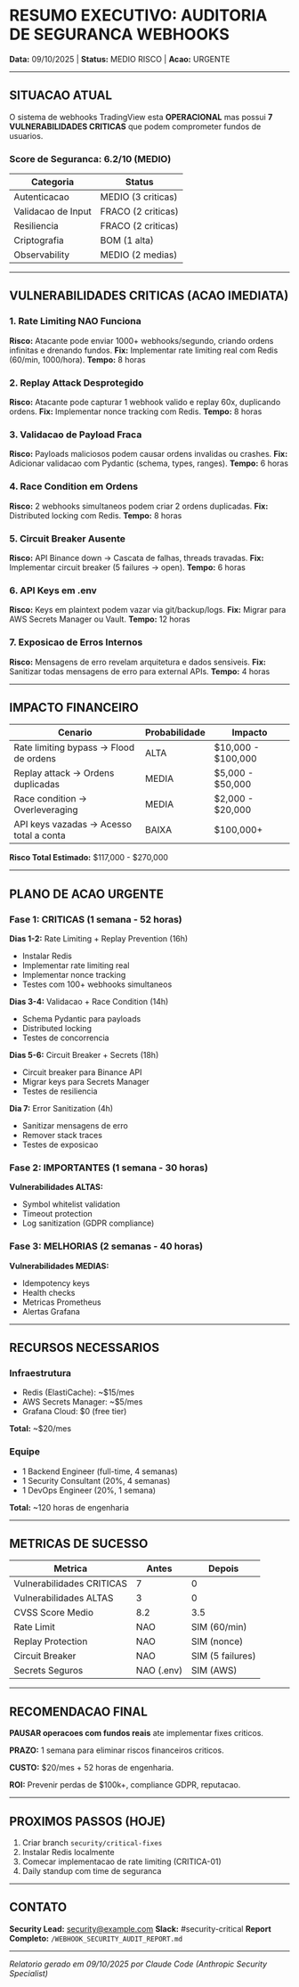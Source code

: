 # RESUMO EXECUTIVO: AUDITORIA DE SEGURANCA WEBHOOKS

**Data:** 09/10/2025 | **Status:** MEDIO RISCO | **Acao:** URGENTE

---

## SITUACAO ATUAL

O sistema de webhooks TradingView esta **OPERACIONAL** mas possui **7 VULNERABILIDADES CRITICAS** que podem comprometer fundos de usuarios.

### Score de Seguranca: 6.2/10 (MEDIO)

| Categoria | Status |
|-----------|--------|
| Autenticacao | MEDIO (3 criticas) |
| Validacao de Input | FRACO (2 criticas) |
| Resiliencia | FRACO (2 criticas) |
| Criptografia | BOM (1 alta) |
| Observability | MEDIO (2 medias) |

---

## VULNERABILIDADES CRITICAS (ACAO IMEDIATA)

### 1. Rate Limiting NAO Funciona
**Risco:** Atacante pode enviar 1000+ webhooks/segundo, criando ordens infinitas e drenando fundos.
**Fix:** Implementar rate limiting real com Redis (60/min, 1000/hora).
**Tempo:** 8 horas

### 2. Replay Attack Desprotegido
**Risco:** Atacante pode capturar 1 webhook valido e replay 60x, duplicando ordens.
**Fix:** Implementar nonce tracking com Redis.
**Tempo:** 8 horas

### 3. Validacao de Payload Fraca
**Risco:** Payloads maliciosos podem causar ordens invalidas ou crashes.
**Fix:** Adicionar validacao com Pydantic (schema, types, ranges).
**Tempo:** 6 horas

### 4. Race Condition em Ordens
**Risco:** 2 webhooks simultaneos podem criar 2 ordens duplicadas.
**Fix:** Distributed locking com Redis.
**Tempo:** 8 horas

### 5. Circuit Breaker Ausente
**Risco:** API Binance down → Cascata de falhas, threads travadas.
**Fix:** Implementar circuit breaker (5 failures → open).
**Tempo:** 6 horas

### 6. API Keys em .env
**Risco:** Keys em plaintext podem vazar via git/backup/logs.
**Fix:** Migrar para AWS Secrets Manager ou Vault.
**Tempo:** 12 horas

### 7. Exposicao de Erros Internos
**Risco:** Mensagens de erro revelam arquitetura e dados sensiveis.
**Fix:** Sanitizar todas mensagens de erro para external APIs.
**Tempo:** 4 horas

---

## IMPACTO FINANCEIRO

| Cenario | Probabilidade | Impacto |
|---------|---------------|---------|
| Rate limiting bypass → Flood de ordens | ALTA | $10,000 - $100,000 |
| Replay attack → Ordens duplicadas | MEDIA | $5,000 - $50,000 |
| Race condition → Overleveraging | MEDIA | $2,000 - $20,000 |
| API keys vazadas → Acesso total a conta | BAIXA | $100,000+ |

**Risco Total Estimado:** $117,000 - $270,000

---

## PLANO DE ACAO URGENTE

### Fase 1: CRITICAS (1 semana - 52 horas)

**Dias 1-2:** Rate Limiting + Replay Prevention (16h)
- Instalar Redis
- Implementar rate limiting real
- Implementar nonce tracking
- Testes com 100+ webhooks simultaneos

**Dias 3-4:** Validacao + Race Condition (14h)
- Schema Pydantic para payloads
- Distributed locking
- Testes de concorrencia

**Dias 5-6:** Circuit Breaker + Secrets (18h)
- Circuit breaker para Binance API
- Migrar keys para Secrets Manager
- Testes de resiliencia

**Dia 7:** Error Sanitization (4h)
- Sanitizar mensagens de erro
- Remover stack traces
- Testes de exposicao

### Fase 2: IMPORTANTES (1 semana - 30 horas)

**Vulnerabilidades ALTAS:**
- Symbol whitelist validation
- Timeout protection
- Log sanitization (GDPR compliance)

### Fase 3: MELHORIAS (2 semanas - 40 horas)

**Vulnerabilidades MEDIAS:**
- Idempotency keys
- Health checks
- Metricas Prometheus
- Alertas Grafana

---

## RECURSOS NECESSARIOS

### Infraestrutura
- Redis (ElastiCache): ~$15/mes
- AWS Secrets Manager: ~$5/mes
- Grafana Cloud: $0 (free tier)

**Total:** ~$20/mes

### Equipe
- 1 Backend Engineer (full-time, 4 semanas)
- 1 Security Consultant (20%, 4 semanas)
- 1 DevOps Engineer (20%, 1 semana)

**Total:** ~120 horas de engenharia

---

## METRICAS DE SUCESSO

| Metrica | Antes | Depois |
|---------|-------|--------|
| Vulnerabilidades CRITICAS | 7 | 0 |
| Vulnerabilidades ALTAS | 3 | 0 |
| CVSS Score Medio | 8.2 | 3.5 |
| Rate Limit | NAO | SIM (60/min) |
| Replay Protection | NAO | SIM (nonce) |
| Circuit Breaker | NAO | SIM (5 failures) |
| Secrets Seguros | NAO (.env) | SIM (AWS) |

---

## RECOMENDACAO FINAL

**PAUSAR operacoes com fundos reais** ate implementar fixes criticos.

**PRAZO:** 1 semana para eliminar riscos financeiros criticos.

**CUSTO:** $20/mes + 52 horas de engenharia.

**ROI:** Prevenir perdas de $100k+, compliance GDPR, reputacao.

---

## PROXIMOS PASSOS (HOJE)

1. Criar branch `security/critical-fixes`
2. Instalar Redis localmente
3. Comecar implementacao de rate limiting (CRITICA-01)
4. Daily standup com time de seguranca

---

## CONTATO

**Security Lead:** security@example.com
**Slack:** #security-critical
**Report Completo:** `/WEBHOOK_SECURITY_AUDIT_REPORT.md`

---

*Relatorio gerado em 09/10/2025 por Claude Code (Anthropic Security Specialist)*
